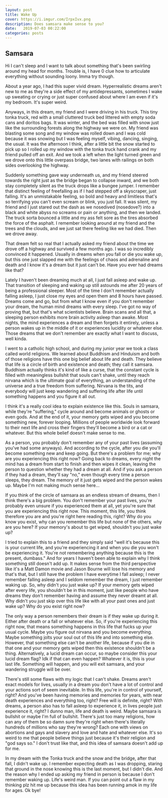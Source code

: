 ```yaml
---
layout: post
title: Wake Up
cover: https://i.imgur.com/IrpxIvx.png
description: Does samsara make sense to you?
date:   2019-07-03 00:22:00
categories: posts
---
```


## Samsara

Hi I can't sleep and I want to talk about something that's been swirling around my head for months. Trouble is, I have 0 clue how to articulate everything without sounding loony. Imma try though.

About a year ago, I had this super vivid dream. Hyperrealistic dreams aren't new to me as they're a side effect of my antidepressants, sometimes I wake up sweating or crying or just super confused about where I am even if it's my bedroom. It's super weird.

Anyways, in this dream, my friend and I were driving in his truck. This tiny tonka truck, red with a small cluttered truck bed littered with empty soda cans and doritos bags. It was winter, and the bed was filled with snow just like the surrounding forests along the highway we were on. My friend was blasting some song and my window was rolled down and I was cold because it was snowing but I was feeling myself, vibing, dancing, singing, the usual. It was the afternoon I think, after a little bit the snow started to pick up so I rolled up my window with the tonka truck hand crank and my friend pulled off an exit. And we took a left when the light turned green and we drove onto this little overpass bridge, two lanes with railings on both sides overlooking the highway.

Suddenly something gave way underneath us, and my friend steered towards the right just as the bridge began to collapse inward, and we both stay completely silent as the truck drops like a bungee jumper. I remember that distinct feeling of freefalling as if I had stepped off a skyscraper, just falling. It's an unmistakable feeling, so bold and heavy and limitless that's so terrifying you can't even scream or blink, you just fall. It was silent, my friend and I just stared out the dash as we nosedived (nosedove?) into a black and white abyss no screams or pain or anything, and then we landed. The truck sorta bounced a little and my ass felt sore as the tires absorbed the force of the asphalt. I remember looking around at my friend and the trees and the clouds, and we just sat there feeling like we had died. Then we drove away.

That dream felt so real that I actually asked my friend about the time we drove off a highway and survived a few months ago. I was so incredibly convinced it happened. Usually in dreams when you fall or die you wake up, but this one just slapped me with the feelings of chaos and adrenaline and death and I know it's a dream but it just can't be. Have you ever had dreams like that?

Lately I haven't been dreaming much at all, I just fall asleep and wake up. That transition of sleeping and waking up still astounds me after 20 years of being a professional sleeper. Most of the time I don't remember actually falling asleep, I just close my eyes and open them and 8 hours have passed. Dreams come and go, but from what I know even if you don't remember your dream, the human mind dreams with every sleep. I've got no way of proving that, but that's what scientists believe. Brain scans and all that, a sleeping person exhibits more brain activity asleep than awake. Most nights, the mind experiences a dream and then forgets it entirely, unless a person wakes up in the middle of it or experiences lucidity or whatever else. Those dreams that we don't remember are exactly what I want to discuss, well kinda.

I went to a catholic high school, and during my junior year we took a class called world religions. We learned about Buddhism and Hinduism and both of  those religions have this one big belief about life and death. They believe that life is a circle of birth and existence and death; they call it samsara. Buddhism actually thinks it's kind of like a curse, that the constant cycle is filled with meaningless bullshit that souls can't shake, until they reach nirvana which is the ultimate goal of everything, an understanding of the universe and a true freedom from suffering. Nirvana is the tits, and everybody will just keep wandering and suffering life after life until something happens and you figure it all out.

I think it's a really cool idea to explain existence like this. Souls in samsara, while they're "suffering," cycle around and become animals or ghosts or even gods. And at the end of it, your memory gets wiped and you become something new, forever looping. Millions of people worldwide look forward to their next life and cross their fingers they'll become a bird or a cat or whatever. But this whole belief doesn't make sense to me.

As a person, you probably don't remember any of your past lives (assuming you've had some anyways). And according to the cycle, after you die you'll become something new and keep going. But there's a problem for me; why are you experiencing this right now? Going back to dreams, every night the mind has a dream from start to finish and then wipes it clean, leaving the person to question whether they had a dream at all. And if you ask a person if they had a dream, they'll say "no," even though every time a person sleeps, they dream. The memory of it just gets wiped and the person wakes up. Maybe I'm not making much sense here...

If you think of the circle of samsara as an endless stream of dreams, then I think there's a big problem. You don't remember your past lives, you're probably even unsure if you experienced them at all, yet you're sure that you are experiencing this right now. This moment, this life, you think therefore you are and you're right here reading this, right? Why do you know you exist, why can you remember this life but none of the others, why are you here? If your memory's about to get wiped, shouldn't you just wake up?

I tried to explain this to a friend and they simply said "well it's because this is your current life, and you're experiencing it and when you die you won't be experiencing it. You're not remembering anything because this is the present, dumbass." And for years I haven't been able to explain why I think something still doesn't add up. It makes sense from the third perspective like it's a Matt Damon movie and Jason Bourne will lose his memory and that's that, but I still have the problem I have everytime I fall asleep; I never remember falling asleep and I seldom remember the dream, I just remember waking up. So, why didn't you just wake up? If your memory gets wiped after every life, you shouldn't be in this moment, just like people who have dreams they don't remember having and assume they never dreamt at all. Why didn't you just skip over this life like with all your past ones and just wake up? Why do you exist right now?

The only way a person remembers their dream is if they wake up during it. Either after death or a fall or whatever else. So, if you're experiencing this right now, that means something happens in this life that fucks up your usual cycle. Maybe you figure out nirvana and you become everything. Maybe something jolts your soul out of this life and into something else. However, that something else can't be another life, because if you die in that one and your memory gets wiped then this existence shouldn't be a thing. Alternatively, a lucid dream can occur, so maybe consider this your lucid dream flag? Idk if that can even happen? Whatever it is, this is your last life. Something will happen, and you will exit samsara, and your wandering struggle will be over.

There's still some flaws with my logic that I can't shake. Dreams aren't exact models for lives, usually in a dream you don't have a lot of control and your actions sort of seem inevitable. In this life, you're in control of yourself, right? And you've been having memories and memories for years, with near death experiences and everything too, right? Free will is definite, right? With dreams, a person also has to fall asleep to experience it, in lives people just experience it, right? I dunno man, life and death is weird. Maybe samsara is bullshit or maybe I'm full of bullshit. There's just too many religions, how can any of them be so damn sure they're right when there's literally hundreds of millions who say they're wrong? Each one with views on abortions and gays and slavery and love and hate and whatever else. It's so weird to me that people believe things just because it's their religion and "god says so." I don't trust like that, and this idea of samsara doesn't add up for me.

In my dream with the Tonka truck and the snow and the bridge, after that fall, I didn't wake up. I remember expecting death as I was dropping, staring that ground in the nose knowing this is the last moment, but I didn't die. And the reason why I ended up asking my friend in person is because I don't remember waking up. Life's weird man. If you can point out a flaw in my thinking plz hit me up because this idea has been running amok in my life for ages. Ok bye!
